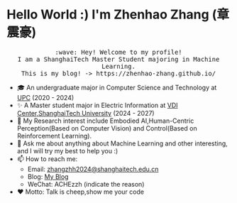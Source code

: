 # Hello World :) I'm Zhenhao Zhang (章震豪)

<p align="center">
  <samp>
    :wave: Hey! Welcome to my profile!
    <br>I am a ShanghaiTech Master Student majoring in Machine Learning.
    <br>This is my blog! -> https://zhenhao-zhang.github.io/
  </samp>
<br>
</p>

- 🎓 An undergraduate major in Computer Science and Technology at <a href="https://computer.upc.edu.cn/">UPC</a> (2020 - 2024)
- ✨ A Master student major in Electric Information at <a href="https://vdi.sist.shanghaitech.edu.cn/">VDI Center,ShanghaiTech University</a> (2024 - 2027)
- 🌱 My Research interest include Embodied AI,Human-Centric Perception(Based on Computer Vision) and Control(Based on Reinforcement Learning).
- 💬 Ask me about anything about Machine Learning and other interesting, and I will try my best to help you :)
- 📫 How to reach me: 
  - Email: zhangzhh2024@shanghaitech.edu.cn
  - Blog: <a href="https://zhenhao-zhang.github.io/">My Blog</a>
  - WeChat: ACHEzzh (indicate the reason)
- ❤️ Motto: Talk is cheep,show me your code
